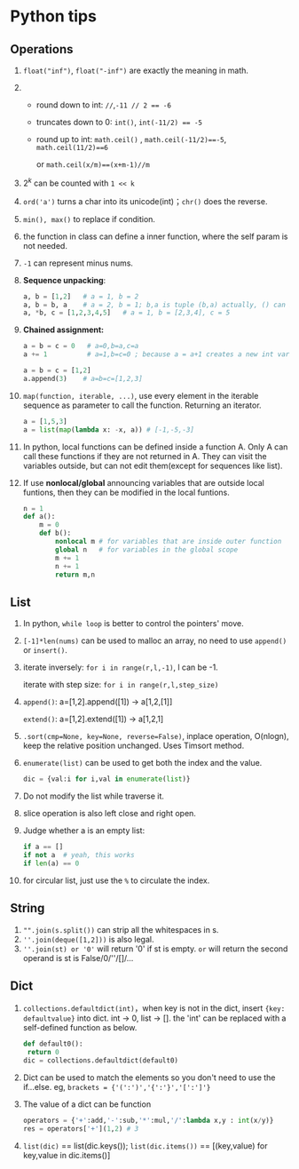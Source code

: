 # Python tips

## Operations

1. `float("inf")`, `float("-inf")` are exactly the meaning in math.

2. - round down to int: `//`,`-11 // 2 == -6`
   - truncates down to 0: `int()`, `int(-11/2) == -5`

   - round up to int: `math.ceil()` , `math.ceil(-11/2)==-5`, `math.ceil(11/2)==6`

     or `math.ceil(x/m)==(x+m-1)//m`

3. $2^k$ can be counted with `1 << k`

4. `ord('a')` turns a char into its unicode(int)；`chr()` does the reverse.

5. `min(), max()` to replace if condition.

6. the function in class can define a inner function, where the self param is not needed.

7. `-1` can represent minus nums.

8. **Sequence unpacking**:

   ```python
   a, b = [1,2]   # a = 1, b = 2
   a, b = b, a    # a = 2, b = 1; b,a is tuple (b,a) actually, () can be omitted
   a, *b, c = [1,2,3,4,5]   # a = 1, b = [2,3,4], c = 5
   ```

9. **Chained assignment:**

   ```python
   a = b = c = 0   # a=0,b=a,c=a
   a += 1          # a=1,b=c=0 ; because a = a+1 creates a new int variable a+1
   
   a = b = c = [1,2]
   a.append(3)    # a=b=c=[1,2,3]
   ```

10. `map(function, iterable, ...)`, use every element in the iterable sequence as parameter to call the function. Returning an iterator.

    ```python
    a = [1,5,3]
    a = list(map(lambda x: -x, a)) # [-1,-5,-3]
    ```

11. In python, local functions can be defined inside a function A. Only A can call these functions if they are not returned in A. They can visit the variables outside, but can not edit them(except for sequences like list).

12. If use **nonlocal/global** announcing variables that are outside local funtions, then they can be modified in the local funtions.

    ```python
    n = 1
    def a():
    	m = 0
    	def b():
    		nonlocal m # for variables that are inside outer function
    		global n   # for variables in the global scope
    		m += 1
            n += 1
    		return m,n
    ```

    

## List

1. In python, `while loop` is better to control the pointers' move. 

2. `[-1]*len(nums)` can be used to malloc an array, no need to use `append()` or `insert()`.

4. iterate inversely: `for i in range(r,l,-1)`, l can be -1.

   iterate with step size: `for i in range(r,l,step_size)`
   
4. `append()`: a=[1,2].append([1]) -> a[1,2,[1]]

   `extend()`: a=[1,2].extend([1]) -> a[1,2,1]

5. `.sort(cmp=None, key=None, reverse=False)`, inplace operation, O(nlogn), keep the relative position unchanged. Uses Timsort method.

6. `enumerate(list)` can be used to get both the index and the value.

   ```python
   dic = {val:i for i,val in enumerate(list)}
   ```

7. Do not modify the list while traverse it.

8. slice operation is also left close and right open.

9. Judge whether a is an empty list:

   ```python
   if a == []
   if not a  # yeah, this works
   if len(a) == 0
   ```

10. for circular list, just use the `%` to circulate the index.

## String

1. `"".join(s.split())` can strip all the whitespaces in s.
2. `''.join(deque([1,2]))` is also legal.
3. `''.join(st) or '0'` will return '0' if st is empty. `or` will return the second operand is st is False/0/''/[]/...

## Dict

1. `collections.defaultdict(int)`，when key is not in the dict, insert `{key: defaultvalue}` into dict. int -> 0, list -> []. the 'int' can be replaced with a self-defined function as below.

   ```python
   def default0():
   	return 0
   dic = collections.defaultdict(default0)
   ```

2. Dict can be used to match the elements so you don't need to use the if...else. eg, `brackets = {'(':')','{':'}','[':']'}`

3. The value of a dict can be function

   ```python
   operators = {'+':add,'-':sub,'*':mul,'/':lambda x,y : int(x/y)}
   res = operators['+'](1,2) # 3
   ```

4. `list(dic)` == list(dic.keys()); `list(dic.items())` == [(key,value) for key,value in dic.items()]
